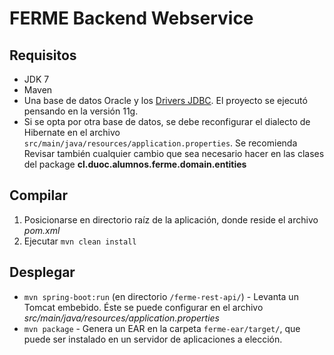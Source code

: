 # FERME Backend Webservice

## Requisitos

* JDK 7
* Maven
* Una base de datos Oracle y los [Drivers JDBC](https://blogs.oracle.com/dev2dev/get-oracle-jdbc-drivers-and-ucp-from-oracle-maven-repository-without-ides). El proyecto se ejecutó pensando en la versión 11g.
* Si se opta por otra base de datos, se debe reconfigurar el dialecto de Hibernate en el archivo `src/main/java/resources/application.properties`. Se recomienda Revisar también cualquier cambio que sea necesario hacer en las clases del package **cl.duoc.alumnos.ferme.domain.entities** 

## Compilar

1. Posicionarse en directorio raíz de la aplicación, donde reside el archivo *pom.xml*
2. Ejecutar `mvn clean install`

## Desplegar

* `mvn spring-boot:run` (en directorio `/ferme-rest-api/`) - Levanta un Tomcat embebido. Éste se puede configurar en el archivo *src/main/java/resources/application.properties*
* `mvn package` - Genera un EAR en la carpeta ``ferme-ear/target/``, que puede ser instalado en un servidor de aplicaciones a elección.
